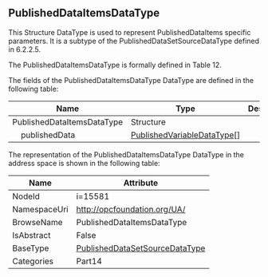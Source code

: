 <!-- datatype -->
## PublishedDataItemsDataType
This Structure DataType is used to represent PublishedDataItems specific parameters. It is a subtype of the PublishedDataSetSourceDataType defined in 6.2.2.5.

The PublishedDataItemsDataType is formally defined in Table 12.  
<!-- end of description -->
The fields of the PublishedDataItemsDataType DataType are defined in the following table:  

|Name|Type|Description|
|---|---|---|
|PublishedDataItemsDataType|Structure||
|&nbsp;&nbsp;&nbsp;&nbsp;publishedData|[PublishedVariableDataType](../../../Part14/DataTypes/PublishedVariableDataType/readme.md)[]||

The representation of the PublishedDataItemsDataType DataType in the address space is shown in the following table:  

|Name|Attribute|
|---|---|
|NodeId|i=15581|
|NamespaceUri|http://opcfoundation.org/UA/|
|BrowseName|PublishedDataItemsDataType|
|IsAbstract|False|
|BaseType|[PublishedDataSetSourceDataType](../../../Part14/DataTypes/PublishedDataSetSourceDataType/readme.md)|
|Categories|Part14|

